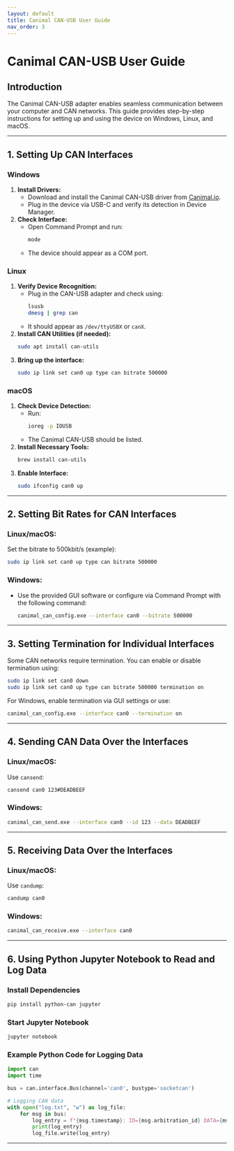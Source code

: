 ```yaml
---
layout: default
title: Canimal CAN-USB User Guide
nav_order: 3
---
```

# Canimal CAN-USB User Guide

## Introduction
The Canimal CAN-USB adapter enables seamless communication between your computer and CAN networks. This guide provides step-by-step instructions for setting up and using the device on Windows, Linux, and macOS.

---

## 1. Setting Up CAN Interfaces

### Windows
1. **Install Drivers:**
   - Download and install the Canimal CAN-USB driver from [Canimal.io](https://canimal.io/product/canimal-can-usb/).
   - Plug in the device via USB-C and verify its detection in Device Manager.
2. **Check Interface:**
   - Open Command Prompt and run:
     ```sh
     mode
     ```
   - The device should appear as a COM port.

### Linux
1. **Verify Device Recognition:**
   - Plug in the CAN-USB adapter and check using:
     ```sh
     lsusb
     dmesg | grep can
     ```
   - It should appear as `/dev/ttyUSBX` or `canX`.
2. **Install CAN Utilities (if needed):**
   ```sh
   sudo apt install can-utils
   ```
3. **Bring up the interface:**
   ```sh
   sudo ip link set can0 up type can bitrate 500000
   ```

### macOS
1. **Check Device Detection:**
   - Run:
     ```sh
     ioreg -p IOUSB
     ```
   - The Canimal CAN-USB should be listed.
2. **Install Necessary Tools:**
   ```sh
   brew install can-utils
   ```
3. **Enable Interface:**
   ```sh
   sudo ifconfig can0 up
   ```

---

## 2. Setting Bit Rates for CAN Interfaces

### Linux/macOS:
Set the bitrate to 500kbit/s (example):
```sh
sudo ip link set can0 up type can bitrate 500000
```

### Windows:
- Use the provided GUI software or configure via Command Prompt with the following command:
  ```sh
  canimal_can_config.exe --interface can0 --bitrate 500000
  ```

---

## 3. Setting Termination for Individual Interfaces

Some CAN networks require termination. You can enable or disable termination using:
```sh
sudo ip link set can0 down
sudo ip link set can0 up type can bitrate 500000 termination on
```

For Windows, enable termination via GUI settings or use:
```sh
canimal_can_config.exe --interface can0 --termination on
```

---

## 4. Sending CAN Data Over the Interfaces

### Linux/macOS:
Use `cansend`:
```sh
cansend can0 123#DEADBEEF
```

### Windows:
```sh
canimal_can_send.exe --interface can0 --id 123 --data DEADBEEF
```

---

## 5. Receiving Data Over the Interfaces

### Linux/macOS:
Use `candump`:
```sh
candump can0
```

### Windows:
```sh
canimal_can_receive.exe --interface can0
```

---

## 6. Using Python Jupyter Notebook to Read and Log Data

### Install Dependencies
```sh
pip install python-can jupyter
```

### Start Jupyter Notebook
```sh
jupyter notebook
```

### Example Python Code for Logging Data
```python
import can
import time

bus = can.interface.Bus(channel='can0', bustype='socketcan')

# Logging CAN data
with open("log.txt", "w") as log_file:
    for msg in bus:
        log_entry = f"{msg.timestamp}: ID={msg.arbitration_id} DATA={msg.data.hex()}\n"
        print(log_entry)
        log_file.write(log_entry)
```

---
